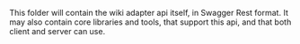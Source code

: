 This folder will contain the wiki adapter api itself, in Swagger Rest format.
It may also contain core libraries and tools, that support this api, and that both client and server can use. 
